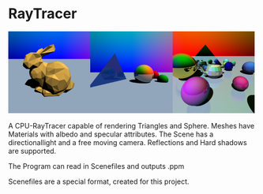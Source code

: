 # RayTracer
<img src="RayTracer/images/bunny.png?raw=true" width="33%"/><img src="RayTracer/images/test.png?raw=true" width="33%"/><img src="RayTracer/images/teapot.png?raw=true" width="33%"/>

A CPU-RayTracer capable of rendering Triangles and Sphere. Meshes have Materials with albedo and specular attributes.
The Scene has a directionallight and a free moving camera. Reflections and Hard shadows are supported.

The Program can read in Scenefiles and outputs .ppm

Scenefiles are a special format, created for this project.
